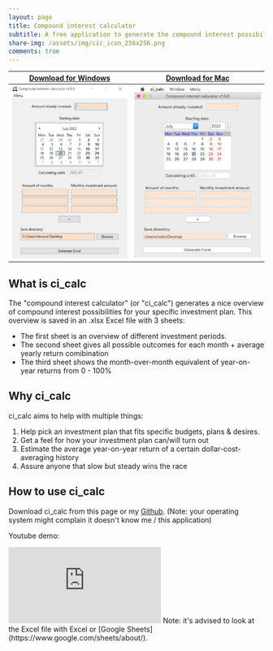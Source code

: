 ```yaml
---
layout: page
title: Compound interest calculator
subtitle: A free application to generate the compound interest possibilities for your specific situation
share-img: /assets/img/cic_icon_256x256.png
comments: true
---
```


|[Download for Windows](https://github.com/Robinsane/compound_interest_calculator/releases/download/v1.0.0/ci_calc.exe)|[Download for Mac](https://github.com/Robinsane/compound_interest_calculator/releases/download/v1.0.0/ci_calc_mac.zip)|
|---|---|
|![windows screenshot](/assets/img/ci_calc_windows_h512.jpg)|![mac screenshot](/assets/img/ci_calc_mac_h512.jpg)|

## What is ci_calc

The "compound interest calculator" (or "ci_calc") generates a nice overview of compound interest possibilities for your specific investment plan. This overview is saved in an .xlsx Excel file with 3 sheets:  
* The first sheet is an overview of different investment periods.
* The second sheet gives all possible outcomes for each month + average yearly return comibination
* The third sheet shows the month-over-month equivalent of year-on-year returns from 0 - 100%

## Why ci_calc

ci_calc aims to help with multiple things:

1. Help pick an investment plan that fits specific budgets, plans & desires.
2. Get a feel for how your investment plan can/will turn out
3. Estimate the average year-on-year return of a certain dollar-cost-averaging history
4. Assure anyone that slow but steady wins the race

## How to use ci_calc

Download ci_calc from this page or my [Github](https://github.com/Robinsane/compound_interest_calculator/releases). (Note: your operating system might complain it doesn't know me / this application)  

Youtube demo:  
<iframe src="https://www.youtube.com/embed/F-gQ5E1k2co" title="YouTube video player" frameborder="0" allow="accelerometer; autoplay; clipboard-write; encrypted-media; gyroscope; picture-in-picture" allowfullscreen></iframe>
Note: it's advised to look at the Excel file with Excel or [Google Sheets](https://www.google.com/sheets/about/).    


